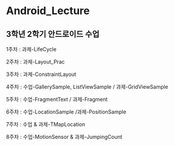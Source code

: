 # Android_Lecture
<h2>3학년 2학기 안드로이드 수업</h2>

<span>1주차 : 과제-LifeCycle </span>

<span>2주차 : 과제-Layout_Prac</span>

<span>3주차 : 과제-ConstraintLayout</span>

<span>4주차 : 수업-GallerySample, ListViewSample / 과제-GridViewSample</span>

<span>5주차 : 수업-FragmentText / 과제-Fragment </span>

<span>6주차 : 수업-LocationSample /과제-PositionSample </span>

<span>7주차 : 수업 & 과제-TMapLocation </span>

<span>8주차 : 수업-MotionSensor & 과제-JumpingCount </span>

